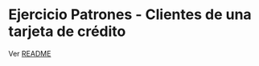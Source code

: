 # Ejercicio Patrones - Clientes de una tarjeta de crédito


Ver [README](https://github.com/uqbar-project/eg-tarjeta-credito-xtend/blob/master/README.md)

